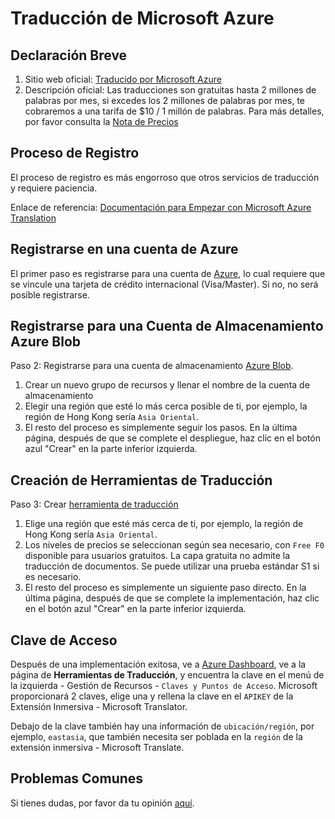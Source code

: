 # Traducción de Microsoft Azure

## Declaración Breve

1. Sitio web oficial: [Traducido por Microsoft Azure](https://learn.microsoft.com/en-us/azure/cognitive-services/translator/text-translation-overview)
2. Descripción oficial: Las traducciones son gratuitas hasta 2 millones de palabras por mes, si excedes los 2 millones de palabras por mes, te cobraremos a una tarifa de $10 / 1 millón de palabras. Para más detalles, por favor consulta la [Nota de Precios](https://azure.microsoft.com/en-us/pricing/details/cognitive-services/translator/)

## Proceso de Registro

El proceso de registro es más engorroso que otros servicios de traducción y requiere paciencia.

Enlace de referencia: [Documentación para Empezar con Microsoft Azure Translation](https://learn.microsoft.com/en-us/azure/cognitive-services/translator/document-translation/quickstarts/get-started-with-rest-api?pivots=programming-language-csharp)

## Registrarse en una cuenta de Azure

El primer paso es registrarse para una cuenta de [Azure](https://azure.microsoft.com/en-us/free/cognitive-services/), lo cual requiere que se vincule una tarjeta de crédito internacional (Visa/Master). Si no, no será posible registrarse.

## Registrarse para una Cuenta de Almacenamiento Azure Blob

Paso 2: Registrarse para una cuenta de almacenamiento [Azure Blob](https://portal.azure.com/#create/Microsoft.StorageAccount).

1. Crear un nuevo grupo de recursos y llenar el nombre de la cuenta de almacenamiento
2. Elegir una región que esté lo más cerca posible de ti, por ejemplo, la región de Hong Kong sería `Asia Oriental`.
3. El resto del proceso es simplemente seguir los pasos. En la última página, después de que se complete el despliegue, haz clic en el botón azul "Crear" en la parte inferior izquierda.

## Creación de Herramientas de Traducción

Paso 3: Crear [herramienta de traducción](https://portal.azure.com/#create/Microsoft.CognitiveServicesTextTranslation)

1. Elige una región que esté más cerca de ti, por ejemplo, la región de Hong Kong sería `Asia Oriental`.
2. Los niveles de precios se seleccionan según sea necesario, con `Free F0` disponible para usuarios gratuitos. La capa gratuita no admite la traducción de documentos. Se puede utilizar una prueba estándar S1 si es necesario.
3. El resto del proceso es simplemente un siguiente paso directo. En la última página, después de que se complete la implementación, haz clic en el botón azul "Crear" en la parte inferior izquierda.

## Clave de Acceso

Después de una implementación exitosa, ve a [Azure Dashboard](https://portal.azure.com/#home), ve a la página de **Herramientas de Traducción**, y encuentra la clave en el menú de la izquierda - Gestión de Recursos - `Claves y Puntos de Acceso`. Microsoft proporcionará 2 claves, elige una y rellena la clave en el `APIKEY` de la Extensión Inmersiva - Microsoft Translator.

Debajo de la clave también hay una información de `ubicación/región`, por ejemplo, `eastasia`, que también necesita ser poblada en la `región` de la extensión inmersiva - Microsoft Translate.

## Problemas Comunes

Si tienes dudas, por favor da tu opinión [aquí](https://github.com/immersive-translate/immersive-translate/issues/137).